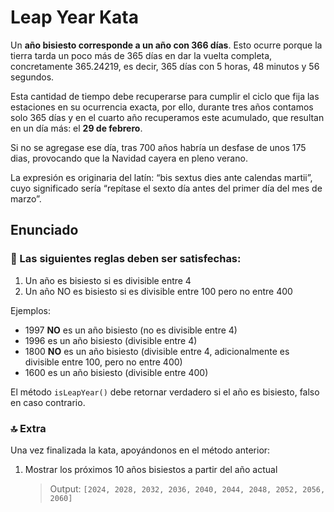 # Leap Year Kata

Un **año bisiesto corresponde a un año con 366 días**. Esto ocurre porque la
tierra tarda un poco más de 365 días en dar la vuelta completa, concretamente
365.24219, es decir, 365 días con 5 horas, 48 minutos y 56 segundos.

Esta cantidad de tiempo debe recuperarse para cumplir el ciclo que fija las
estaciones en su ocurrencia exacta, por ello, durante tres años contamos solo
365 días y en el cuarto año recuperamos este acumulado, que resultan en un día
más: el **29 de febrero**.

Si no se agregase ese día, tras 700 años habría un desfase de unos 175 dias,
provocando que la Navidad cayera en pleno verano.

La expresión es originaria del latín: “bis sextus dies ante calendas martii”,
cuyo significado sería “repítase el sexto día antes del primer día del mes de
marzo”.

## Enunciado

### 📝 Las siguientes reglas deben ser satisfechas:

1. Un año es bisiesto si es divisible entre 4
2. Un año NO es bisiesto si es divisible entre 100 pero no entre 400

Ejemplos:

- 1997 **NO** es un año bisiesto (no es divisible entre 4)
- 1996 es un año bisiesto (divisible entre 4)
- 1800 **NO** es un año bisiesto (divisible entre 4, adicionalmente es divisible
  entre 100, pero no entre 400)
- 1600 es un año bisiesto (divisible entre 400)

El método `isLeapYear()` debe retornar verdadero si el año es bisiesto, falso en
caso contrario.

### 🔝 Extra

Una vez finalizada la kata, apoyándonos en el método anterior:

1. Mostrar los próximos 10 años bisiestos a partir del año actual
   > Output: `[2024, 2028, 2032, 2036, 2040, 2044, 2048, 2052, 2056, 2060]`
